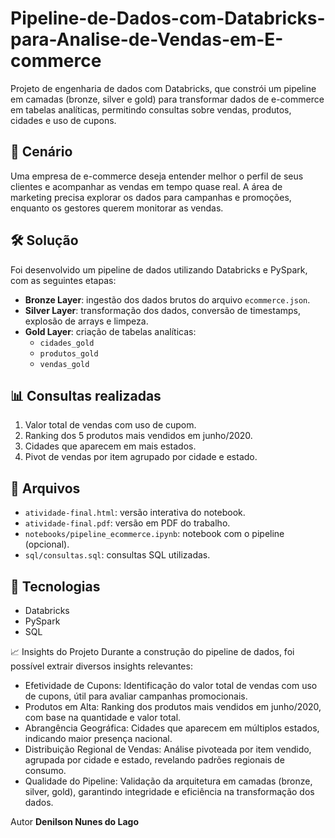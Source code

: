 # Pipeline-de-Dados-com-Databricks-para-Analise-de-Vendas-em-E-commerce
Projeto de engenharia de dados com Databricks, que constrói um pipeline em camadas (bronze, silver e gold) para transformar dados de e-commerce em tabelas analíticas, permitindo consultas sobre vendas, produtos, cidades e uso de cupons.


## 🧠 Cenário

Uma empresa de e-commerce deseja entender melhor o perfil de seus clientes e acompanhar as vendas em tempo quase real. A área de marketing precisa explorar os dados para campanhas e promoções, enquanto os gestores querem monitorar as vendas.

## 🛠️ Solução

Foi desenvolvido um pipeline de dados utilizando Databricks e PySpark, com as seguintes etapas:

- **Bronze Layer**: ingestão dos dados brutos do arquivo `ecommerce.json`.
- **Silver Layer**: transformação dos dados, conversão de timestamps, explosão de arrays e limpeza.
- **Gold Layer**: criação de tabelas analíticas:
  - `cidades_gold`
  - `produtos_gold`
  - `vendas_gold`

## 📊 Consultas realizadas
1. Valor total de vendas com uso de cupom.
2. Ranking dos 5 produtos mais vendidos em junho/2020.
3. Cidades que aparecem em mais estados.
4. Pivot de vendas por item agrupado por cidade e estado.

## 📁 Arquivos

- `atividade-final.html`: versão interativa do notebook.
- `atividade-final.pdf`: versão em PDF do trabalho.
- `notebooks/pipeline_ecommerce.ipynb`: notebook com o pipeline (opcional).
- `sql/consultas.sql`: consultas SQL utilizadas.

## 🚀 Tecnologias

- Databricks
- PySpark
- SQL

📈 Insights do Projeto
Durante a construção do pipeline de dados, foi possível extrair diversos insights relevantes:

- Efetividade de Cupons: Identificação do valor total de vendas com uso de cupons, útil para avaliar campanhas promocionais.
- Produtos em Alta: Ranking dos produtos mais vendidos em junho/2020, com base na quantidade e valor total.
- Abrangência Geográfica: Cidades que aparecem em múltiplos estados, indicando maior presença nacional.
- Distribuição Regional de Vendas: Análise pivoteada por item vendido, agrupada por cidade e estado, revelando padrões regionais de consumo.
- Qualidade do Pipeline: Validação da arquitetura em camadas (bronze, silver, gold), garantindo integridade e eficiência na transformação dos dados.

 Autor
**Denilson Nunes do Lago** 

